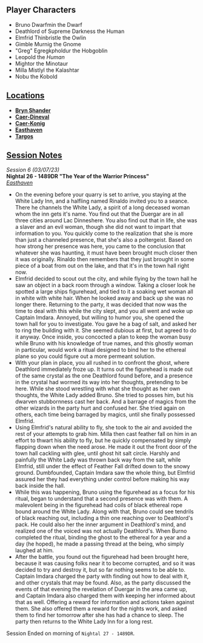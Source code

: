 ---
---
## Player Characters
- Bruno Dwarfmin the Dwarf
- Deathlord of Supreme Darkness the Human
- Elmfrid Thinbristle the Owlin
- Gimble Murnig the Gnome
- "Greg" Egregkpholdur the Hobgoblin 
- Leopold the _Human_
- Mightor the Minotaur
- Milla Mistlyl the Kalashtar
- Nobu the Kobold

## [Locations](./locations/locations.md)
- [**Bryn Shander**](./locations/bryn-shander.md)
- [**Caer-Dineval**](./locations/caer-dineval.md)
- [**Caer-Konig**](./locations/caer-konig.md)
- [**Easthaven**](./locations/easthaven.md)
- [**Targos**](./locations/targos.md)

## [Session Notes](./past-sessions.md)
<em class="subtext">Session 6 (03/07/23)</em>  
**Nightal 26 - 1489DR "The Year of the Warrior Princess"**  
_[Easthaven](./locations/easthaven.md)_

- On the evening before your quarry is set to arrive, you staying at the White Lady Inn, and a halfling named Rinaldo invited you to a seance. There he channels the White Lady, a spirit of a long deceased woman whom the inn gets it's name. You find out that the Duergar are in all three cities around Lac Dinneshere. You also find out that in life, she was a slaver and an evil woman, though she did not want to impart that information to you. You quickly come to the realization that she is more than just a channeled presence, that she's also a poltergeist. Based on how strong her presence was here, you came to the conclusion that whatever she was haunting, it must have been brought much closer then it was originally. Rinaldo then remembers that they just brought in some piece of a boat from out on the lake, and that it's in the town hall right now.
- Elmfrid decided to scout out the city, and while flying by the town hall he saw an object in a back room through a window. Taking a closer look he spotted a large ships figurehead, and tied to it a soaking wet woman all in white with white hair. When he looked away and back up she was no longer there. Returning to the party, it was decided that now was the time to deal with this while the city slept, and you all went and woke up Captain Imdara. Annoyed, but willing to humor you, she opened the town hall for you to investigate. You gave he a bag of salt, and asked her to ring the building with it. She seemed dubious at first, but agreed to do it anyway. Once inside, you concocted a plan to keep the woman busy while Bruno with his knowledge of true names, and this ghostly woman in particular, would work a ritual designed to bind her to the ethereal plane so you could figure out a more permeant solution.
- With your plan in place, you all rushed in to confront the ghost, where Deathlord immediately froze up. It turns out the figurehead is made out of the same crystal as the one Deathlord found before, and a presence in the crystal had wormed its way into her thoughts, pretending to be here. While she stood wrestling with what she thought as her own thoughts, the White Lady added Bruno. She tried to posses him, but his dwarven stubbornness cast her back. And a barrage of magics from the other wizards in the party hurt and confused her. She tried again on others, each time being barraged by magics, until she finally possessed Elmfrid.
- Using Elmfrid's natural ability to fly, she took to the air and avoided the rest of your attempts to grab him. Milla then cast feather fall on him in an effort to thwart his ability to fly, but he quickly compensated by simply flapping down when the need arose. He made it out the front door of the town hall cackling with glee, until ghost hit salt circle. Harshly and painfully the White Lady was thrown back way from the salt, while Elmfrid, still under the effect of Feather Fall drifted down to the snowy ground. Dumbfounded, Captain Imdara saw the whole thing, but Elmfrid assured her they had everything under control before making his way back inside the hall.
- While this was happening, Bruno using the figurehead as a focus for his ritual, began to understand that a second presence was with them. A malevolent being in the figurehead had coils of black ethereal rope bound around the White Lady. Along with that, Bruno could see tendrils of black reaching out, including a thin one reaching over to Deathlord's pack. He could also her the inner argument in Deathlord's mind, and realized one of the voiced was not actually Deathlord's. When Burno completed the ritual, binding the ghost to the ethereal for a year and a day (he hoped), he made a passing thread at the being, who simply laughed at him.
- After the battle, you found out the figurehead had been brought here, because it was causing folks near it to become corrupted, and so it was decided to try and destroy it, but so far nothing seems to be able to. Captain Imdara charged the party with finding out how to deal with it, and other crystals that may be found. Also, as the party discussed the events of that evening the revelation of Duergar in the area came up, and Captain Imdara also charged them with keeping her informed about that as well. Offering a reward for information and actions taken against them. She also offered them a reward for the nights work, and asked them to find her tomorrow after she has had a chance to sleep. The party then returns to the White Lady Inn for a long rest.


Session Ended on morning of `Nightal 27 - 1489DR`.

<script>
    function shuffleArray(array) {
        for (let i = array.length - 1; i > 0; i--) {
            const j = Math.floor(Math.random() * (i + 1));
            [array[i], array[j]] = [array[j], array[i]];
        }
    }
    window.addEventListener("load", (event) => {
        let button = document.getElementById("player-characters")
        button.addEventListener("click", (clickEvent) => {
            let unorderedList = button.nextElementSibling
            let items = []
            for (let item of unorderedList.children) { items.push(item) }
            for (let item of items) { item.remove() }
            shuffleArray(items)
            for (let item of items) { unorderedList.appendChild(item) }
        })
    })
</script>